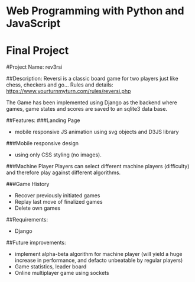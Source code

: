 # Web Programming with Python and JavaScript
# Final Project

#Project Name: rev3rsi

##Description:
Reversi is a classic board game for two players just like chess, checkers and go...
Rules and details: https://www.yourturnmyturn.com/rules/reversi.php

The Game has been implemented using Django as the backend where games, game states and scores are saved to an sqlite3 data base.

##Features:
###Landing Page
- mobile responsive JS animation using svg objects and D3JS library

###Mobile responsive design
- using only CSS styling (no images).

###Machine Player
Players can select different machine players (difficulty) and therefore play against different algorithms.

###Game History
- Recover previously initiated games
- Replay last move of finalized games
- Delete own games

##Requirements:
- Django

##Future improvements:
- implement alpha-beta algorithm for machine player (will yield a huge increase in performance, and defacto unbeatable by regular players)
- Game statistics, leader board
- Online multiplayer game using sockets
